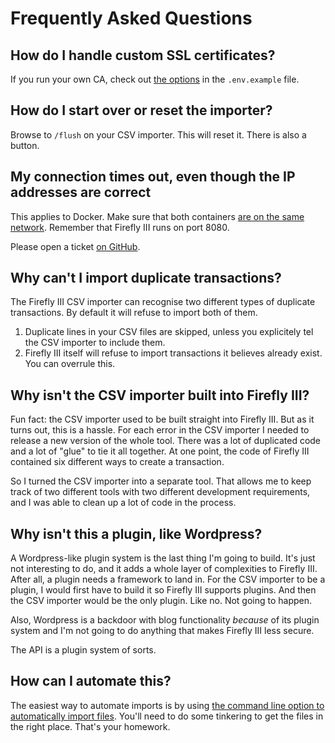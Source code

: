 # Frequently Asked Questions

## How do I handle custom SSL certificates?

If you run your own CA, check out [the options](https://github.com/firefly-iii/csv-importer/blob/main/.env.example#L51) in the `.env.example` file.

## How do I start over or reset the importer?

Browse to `/flush` on your CSV importer. This will reset it. There is also a button.

## My connection times out, even though the IP addresses are correct

This applies to Docker. Make sure that both containers [are on the same network](https://old.reddit.com/r/FireflyIII/comments/fuur8o/csvimporter_connection_timeout/). Remember that Firefly III runs on port 8080.

Please open a ticket [on GitHub](https://github.com/firefly-iii/firefly-iii/).

## Why can't I import duplicate transactions?

The Firefly III CSV importer can recognise two different types of duplicate transactions. By default it will refuse to import both of them.

1. Duplicate lines in your CSV files are skipped, unless you explicitely tel the CSV importer to include them.
2. Firefly III itself will refuse to import transactions it believes already exist. You can overrule this.

## Why isn't the CSV importer built into Firefly III?

Fun fact: the CSV importer used to be built straight into Firefly III. But as it turns out, this is a hassle. For each error in the CSV importer I needed to release a new version of the whole tool. There was a lot of duplicated code and a lot of "glue" to tie it all together. At one point, the code of Firefly III contained six different ways to create a transaction.

So I turned the CSV importer into a separate tool. That allows me to keep track of two different tools with two different development requirements, and I was able to clean up a lot of code in the process.

## Why isn't this a plugin, like Wordpress?

A Wordpress-like plugin system is the last thing I'm going to build. It's just not interesting to do, and it adds a whole layer of complexities to Firefly III. After all, a plugin needs a framework to land in. For the CSV importer to be a plugin, I would first have to build it so Firefly III supports plugins. And then the CSV importer would be the only plugin. Like no. Not going to happen.

Also, Wordpress is a backdoor with blog functionality *because* of its plugin system and I'm not going to do anything that makes Firefly III less secure.

The API is a plugin system of sorts.

## How can I automate this?

The easiest way to automate imports is by using [the command line option to automatically import files](../usage/command_line.md). You'll need to do some tinkering to get the files in the right place. That's your homework.